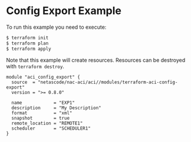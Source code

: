<!-- BEGIN_TF_DOCS -->
# Config Export Example

To run this example you need to execute:

```bash
$ terraform init
$ terraform plan
$ terraform apply
```

Note that this example will create resources. Resources can be destroyed with `terraform destroy`.

```hcl
module "aci_config_export" {
  source  = "netascode/nac-aci/aci//modules/terraform-aci-config-export"
  version = ">= 0.8.0"

  name            = "EXP1"
  description     = "My Description"
  format          = "xml"
  snapshot        = true
  remote_location = "REMOTE1"
  scheduler       = "SCHEDULER1"
}
```
<!-- END_TF_DOCS -->